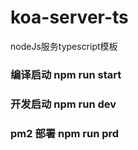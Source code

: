 # koa-server-ts
nodeJs服务typescript模板

 ### 编译启动  npm run start
 ### 开发启动  npm run dev
 ### pm2 部署 npm run  prd